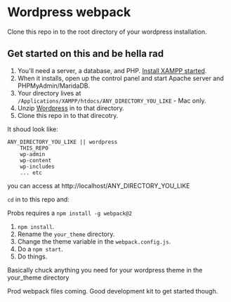 # Wordpress webpack

Clone this repo in to the root directory of your wordpress installation.

## Get started on this and be hella rad

1. You'll need a server, a database, and PHP. [Install XAMPP started](https://www.apachefriends.org/index.html).
2. When it installs, open up the control panel and start Apache server and PHPMyAdmin/MaridaDB.
3. Your directory lives at `/Applications/XAMPP/htdocs/ANY_DIRECTORY_YOU_LIKE` - Mac only.
4. Unzip [Wordpress](https://wordpress.org/download/) in to that directory.
5. Clone this repo in to that direcotry.

It shoud look like:
~~~~
ANY_DIRECTORY_YOU_LIKE || wordpress
    THIS_REPO
    wp-admin
    wp-content
    wp-includes
    ... etc
~~~~

you can access at http://localhost/ANY_DIRECTORY_YOU_LIKE

`cd` in to this repo and:

Probs requires a `npm install -g webpack@2`

1. `npm install`.
2. Rename the `your_theme` directory.
3. Change the theme variable in the `webpack.config.js`.
4. Do a `npm start`.
5. Do things.

Basically chuck anything you need for your wordpress theme in the your_theme directory

Prod webpack files coming. Good development kit to get started though.